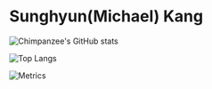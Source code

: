 # Sunghyun(Michael) Kang

![Chimpanzee's GitHub stats](https://github-readme-stats.vercel.app/api?username=CodingChimpanzee&count_private=true&show_icons=true&theme=dark)

![Top Langs](https://github-readme-stats.vercel.app/api/top-langs/?username=CodingChimpanzee&theme=dark)

![Metrics](https://github.com/CodingChimpanzee/CodingChimpanzee/master/metrics.svg)

